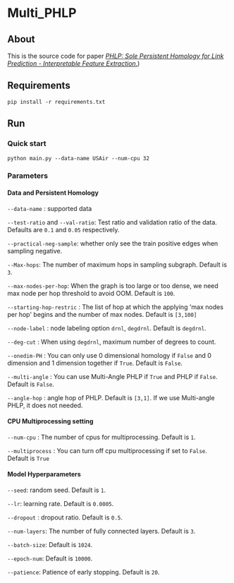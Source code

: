 # Multi_PHLP


## About

This is the source code for paper [_PHLP: Sole Persistent Homology for Link Prediction - Interpretable Feature Extraction_.](https://arxiv.org/abs/2404.15225))

## Requirements
~~~
pip install -r requirements.txt
~~~

## Run

### Quick start

~~~
python main.py --data-name USAir --num-cpu 32
~~~

### Parameters

#### Data and Persistent Homology

`--data-name` : supported data

`--test-ratio` and `--val-ratio`: Test ratio and validation ratio of the data. Defaults are `0.1` and `0.05` respectively.

`--practical-neg-sample`: whether only see the train positive edges when sampling negative.

`--Max-hops`: The number of maximum hops in sampling subgraph. Default is `3`.

`--max-nodes-per-hop`: When the graph is too large or too dense, we need max node per hop threshold to avoid OOM. Default is `100`.

`--starting-hop-restric` : The list of hop at which the applying 'max nodes per hop' begins and the number of max nodes. Default is `[3,100]`

`--node-label` : node labeling option `drnl`, `degdrnl`. Default is `degdrnl`.

`--deg-cut` : When using `degdrnl`, maximum number of degrees to count.

`--onedim-PH` : You can only use 0 dimensional homology if `False` and 0 dimension and 1 dimension together if `True`. Default is `False`. 

`--multi-angle` : You can use Multi-Angle PHLP if `True` and PHLP if `False`. Default is `False`. 

`--angle-hop` : angle hop of PHLP. Default is `[3,1]`. If we use Multi-angle PHLP, it does not needed.


#### CPU Multiprocessing setting

`--num-cpu` : The number of cpus for multiprocessing. Default is `1`.

`--multiprocess` : You can turn off cpu multiprocessing if set to `False`. Default is `True`


#### Model Hyperparameters

`--seed`: random seed. Default is `1`.

`--lr`: learning rate. Default is `0.0005`.

`--dropout` : dropout ratio. Default is `0.5`.

`--num-layers`: The number of fully connected layers. Default is `3`.

`--batch-size`: Default is `1024`.

`--epoch-num`: Default is `10000`.

`--patience`: Patience of early stopping. Default is `20`.

